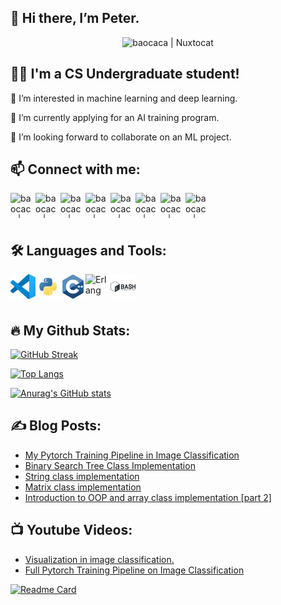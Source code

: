 ## 👋 **Hi there, I’m Peter.**

<div align="center">
  <img alt="baocaca | Nuxtocat" width="300" height="300" src="https://spanglishjmlp.files.wordpress.com/2020/09/blog-7.gif" />
</div>

## 🧑‍🎓 **I'm a CS Undergraduate student!**

👀 I’m interested in machine learning and deep learning.

🌱 I’m currently applying for an AI training program.

💞️ I’m looking forward to collaborate on an ML project.

## 📫 **Connect with me:**

[<img align="left" alt="baocaca | Facebook" width="40" height="40" src="https://cdn.jsdelivr.net/npm/simple-icons@v3/icons/facebook.svg" />][facebook]
[<img align="left" alt="baocaca | Instagram" width="40" height="40" src="https://cdn.jsdelivr.net/npm/simple-icons@v3/icons/instagram.svg" />][instagram]
[<img align="left" alt="baocaca | YouTube" width="40" height="40" src="https://cdn.jsdelivr.net/npm/simple-icons@v3/icons/youtube.svg" />][youtube]
[<img align="left" alt="baocaca | Tiktok" width="40" height="40" src="https://cdn.jsdelivr.net/npm/simple-icons@v3/icons/tiktok.svg" />][tiktok]
[<img align="left" alt="baocaca | Blog" width="40" height="40" src="https://cdn.jsdelivr.net/npm/simple-icons@v3/icons/wordpress.svg" />][blog]
[<img align="left" alt="baocaca | Twitter" width="40" height="40" src="https://cdn.jsdelivr.net/npm/simple-icons@v3/icons/twitter.svg" />][twitter]
[<img align="left" alt="baocaca | Devto" width="40" height="40" src="https://img.shields.io/badge/DEV.TO-%230A0A0A.svg?&style=for-the-badge&logo=dev-dot-to&logoColor=white" />][devto]
[<img align="left" alt="baocaca | Linkedin" width="40" height="40" src="https://cdn.jsdelivr.net/npm/simple-icons@v3/icons/linkedin.svg" />][linkedin]&nbsp;

&nbsp;

## 🛠️ **Languages and Tools:**

<img align="left" alt="Visual Studio Code" width="40" height="40" src="https://raw.githubusercontent.com/github/explore/80688e429a7d4ef2fca1e82350fe8e3517d3494d/topics/visual-studio-code/visual-studio-code.png" />
<img align="left" alt="Python" width="40" height="40" src="https://raw.githubusercontent.com/github/explore/80688e429a7d4ef2fca1e82350fe8e3517d3494d/topics/python/python.png" />
<img align="left" alt="CPP" width="40" height="40" src="https://raw.githubusercontent.com/github/explore/80688e429a7d4ef2fca1e82350fe8e3517d3494d/topics/cpp/cpp.png" />
<img align="left" alt="Erlang" width="40" height="40" src="https://upload.wikimedia.org/wikipedia/commons/0/04/Erlang_logo.svg" />
<img align="left" alt="Bash" width="40" height="40" src="https://raw.githubusercontent.com/github/explore/80688e429a7d4ef2fca1e82350fe8e3517d3494d/topics/bash/bash.png" />&nbsp;

&nbsp;

## 🔥 **My Github Stats:**
[![GitHub Streak](http://github-readme-streak-stats.herokuapp.com?user=qbaocaca&theme=midnight-purple)](https://git.io/streak-stats)

[![Top Langs](https://github-readme-stats.vercel.app/api/top-langs/?username=qbaocaca&layout=compact&theme=midnight-purple)](https://github.com/anuraghazra/github-readme-stats)

[![Anurag's GitHub stats](https://github-readme-stats.vercel.app/api?username=qbaocaca&show_icons=true&theme=midnight-purple)](https://github.com/anuraghazra/github-readme-stats)&nbsp;

## ✍️ **Blog Posts:**

<!-- BLOG-POST-LIST:START -->
- [My Pytorch Training Pipeline in Image Classification](https://dev.to/qbaocaca/my-pytorch-training-pipeline-in-image-classification-dg7)
- [Binary Search Tree Class Implementation](https://dev.to/qbaocaca/binary-search-tree-class-implementation-42mm)
- [String class implementation](https://dev.to/qbaocaca/string-class-implementation-414o)
- [Matrix class implementation](https://dev.to/qbaocaca/matrix-class-implemetation-3i80)
- [Introduction to OOP and array class implementation [part 2]](https://dev.to/qbaocaca/introduction-to-oop-and-array-class-implementation-part-2-1dki)
<!-- BLOG-POST-LIST:END -->

## 📺 **Youtube Videos:**

<!-- YOUTUBE:START -->
- [Visualization in image classification.](https://www.youtube.com/watch?v=vzr0pAU0BC0)
- [Full Pytorch Training Pipeline on Image Classification](https://www.youtube.com/watch?v=tfYR8JMt0xA)
<!-- YOUTUBE:END -->

[![Readme Card](https://github-readme-stats.vercel.app/api/pin/?username=qbaocaca&repo=image_classification&show_owner=1&theme=aura)](https://github.com/qbaocaca/image_classification)

[facebook]: https://www.facebook.com/profile.php?id=100071330814469
[instagram]: https://www.instagram.com/bao_kka/
[youtube]: https://www.youtube.com/channel/UChKZrFntQ8evUsnyfLoEExw
[tiktok]: https://www.tiktok.com/@bao_kato09?lang=en
[blog]: https://blogbybao.wordpress.com/
[linkedin]: https://www.linkedin.com/in/quocbaocaca/
[twitter]: https://twitter.com/DraconyxL
[devto]: https://dev.to/qbaocaca

